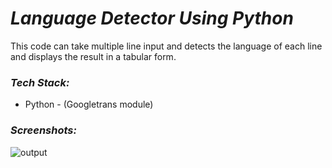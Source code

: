 # *Language Detector Using Python*

This code can take multiple line input and detects the language of each line and displays the result in a tabular form.

### *Tech Stack:*
* Python - (Googletrans module)

### *Screenshots:*
![output](https://user-images.githubusercontent.com/64465190/98851270-08603700-247c-11eb-8fc6-c6add62372b7.png)

